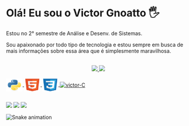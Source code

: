 # Olá! Eu sou o Victor Gnoatto 🖐️
<p>Estou no 2° semestre de Análise e Desenv. de Sistemas.</p>
<p>Sou apaixonado por todo tipo de tecnologia e estou sempre em busca de mais informações sobre essa área que é simplesmente maravilhosa.</p>
<br>
<div align="center">
  <a href="https://github.com/victorgnoatto">
  <img height="170em" src="https://github-readme-stats.vercel.app/api?username=victorgnoatto&show_icons=true&theme=dracula&include_all_commits=true&count_private=true"/>
  <img height="170em" src="https://github-readme-stats.vercel.app/api/top-langs/?username=victorgnoatto&layout=compact&langs_count=7&theme=dracula"/>
</div>
<div style="display: inline_block"><br>
  <img align="center" alt="victor-Python" height="35" width="45" src="https://raw.githubusercontent.com/devicons/devicon/master/icons/python/python-original.svg">
  <img align="center" alt="victor-HTML" height="35" width="45" src="https://raw.githubusercontent.com/devicons/devicon/master/icons/html5/html5-original.svg">
  <img align="center" alt="victor-CSS" height="35" width="45" src="https://raw.githubusercontent.com/devicons/devicon/master/icons/css3/css3-original.svg">
  <img align="center" alt="victor-C" height="35" width="45" src="https://cdn.jsdelivr.net/gh/devicons/devicon/icons/c/c-original.svg">

</div>
  
  ##
 
<div> 
  <a href="https://instagram.com/victorgnno" target="_blank"><img src="https://img.shields.io/badge/-Instagram-%23E4405F?style=for-the-badge&logo=instagram&logoColor=white" target="_blank"></a>
 	<a href = "mailto:victorgnoatto@outlook.com"><img src="https://img.shields.io/badge/Microsoft_Outlook-0078D4?style=for-the-badge&logo=microsoft-outlook&logoColor=white" target="_blank"></a>
  <a href="https://www.linkedin.com/in/victor-gnoatto-62a745185" target="_blank"><img src="https://img.shields.io/badge/-LinkedIn-%230077B5?style=for-the-badge&logo=linkedin&logoColor=white" target="_blank"></a> 
 
  ![Snake animation](https://github.com/victorgnoatto/victorgnoatto/blob/output/github-contribution-grid-snake.svg)
 
</div>
